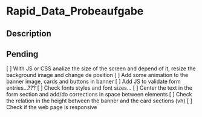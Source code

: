 # Rapid_Data_Probeaufgabe

## Description

## Pending

[ ] With JS or CSS analize the size of the screen and depend of it, resize the background image and change de position
[ ] Add some animation to the banner image, cards and buttons in banner
[ ] Add JS to validate form entries...???
[ ] Check fonts styles and font sizes...
[ ] Center the text in the form section and add/do corrections in space between elements
[ ] Check the relation in the height between the banner and the card sections (vh)
[ ] Check if the web page is responsive
